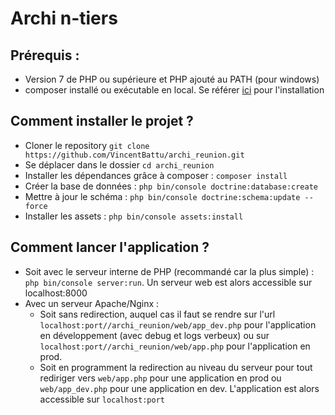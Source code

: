# Archi n-tiers

## Prérequis :

- Version 7 de PHP ou supérieure et PHP ajouté au PATH (pour windows)
- composer installé ou exécutable en local. Se référer [ici](https://getcomposer.org/download/) pour l'installation

## Comment installer le projet ?

- Cloner le repository ```git clone https://github.com/VincentBattu/archi_reunion.git```
- Se déplacer dans le dossier ```cd archi_reunion```
- Installer les dépendances grâce à composer : ```composer install```
- Créer la base de données : ```php bin/console doctrine:database:create```
- Mettre à jour le schéma : ```php bin/console doctrine:schema:update --force```
- Installer les assets : ```php bin/console assets:install```
## Comment lancer l'application ?

- Soit avec le serveur interne de PHP (recommandé car la plus simple) : ```php bin/console server:run```. Un serveur web est alors accessible sur localhost:8000
- Avec un serveur Apache/Nginx :
   * Soit sans redirection, auquel cas il faut se rendre sur l'url ```localhost:port//archi_reunion/web/app_dev.php``` pour l'application en développement (avec debug et logs verbeux) ou sur ```localhost:port//archi_reunion/web/app.php``` pour l'application en prod.
   * Soit en programment la redirection au niveau du serveur pour tout rediriger vers ```web/app.php``` pour une application en prod ou ```web/app_dev.php``` pour une application en dev.
    L'application est alors accessible sur ```localhost:port```